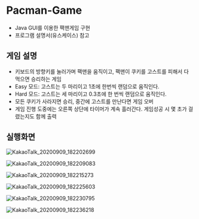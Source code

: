 # Pacman-Game
- Java GUI를 이용한 팩맨게임 구현
- 프로그램 설명서(유스케이스) 참고

## 게임 설명
- 키보드의 방향키를 눌러가며 팩맨을 움직이고, 팩맨이 쿠키를 고스트를 피해서 다 먹으면 승리하는 게임
- Easy 모드: 고스트는 두 마리이고 1초에 한번씩 랜덤으로 움직인다.
- Hard 모드: 고스트는 세 마리이고 0.3초에 한 번씩 랜덤으로 움직인다.
- 모든 쿠키가 사라지면 승리, 중간에 고스트를 만난다면 게임 오버
- 게임 진행 도중에는 오른쪽 상단에 타이머가 계속 흘러간다. 게임성공 시 몇 초가 걸렸는지도 함께 출력

## 실행화면

![KakaoTalk_20200909_182202699](https://user-images.githubusercontent.com/52206971/92580798-cf63e480-f2c9-11ea-9023-024ce23147f4.png)

![KakaoTalk_20200909_182209083](https://user-images.githubusercontent.com/52206971/92581181-4600e200-f2ca-11ea-93ab-68758ca15dac.png)

![KakaoTalk_20200909_182215273](https://user-images.githubusercontent.com/52206971/92581188-48633c00-f2ca-11ea-8434-64be3c5cfadf.png)

![KakaoTalk_20200909_182225603](https://user-images.githubusercontent.com/52206971/92581193-4a2cff80-f2ca-11ea-9aa7-5e29f00a3f73.png)

![KakaoTalk_20200909_182230795](https://user-images.githubusercontent.com/52206971/92581202-4bf6c300-f2ca-11ea-9079-86117b4fd42a.png)

![KakaoTalk_20200909_182236218](https://user-images.githubusercontent.com/52206971/92581210-4e591d00-f2ca-11ea-960d-bf6b1cca15da.png)
